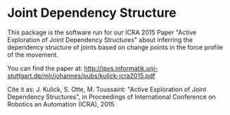 # Joint Dependency Structure

This package is the software run for our ICRA 2015 Paper "Active Exploration of Joint Dependency Structures" about inferring the dependency structure
of joints based on change points in the force profile of the movement. 

You can find the paper at: http://ipvs.informatik.uni-stuttgart.de/mlr/johannes/pubs/kulick-icra2015.pdf

Cite it as: J. Kulick, S. Otte, M. Toussaint: "Active Exploration of Joint Dependency Structures", in Proceedings of International Conference on Robotics an Automation (ICRA), 2015



